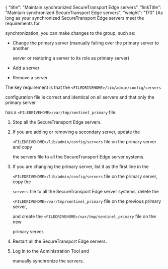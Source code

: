 {
    "title": "Maintain synchronized SecureTransport Edge servers",
    "linkTitle": "Maintain synchronized SecureTransport Edge servers",
    "weight": "170"
}As long as your synchronized SecureTransport Edge servers meet the requirements for
synchronization, you can make changes to the group, such as:

-   Change the primary server (manually failing over the primary server to another
    server or restoring a server to its role as primary server)
-   Add a server
-   Remove a server

The key requirement is that the `<FILEDRIVEHOME>/lib/admin/config/servers`
configuration file is correct and identical on all servers and that only the primary server
has a `<FILEDRIVEHOME>/var/tmp/sentinel_primary` file.

1.  Stop all the SecureTransport Edge servers.
2.  If you are adding or removing a secondary server, update the
    `<FILEDRIVEHOME>/lib/admin/config/servers` file on the primary server and copy
    the servers file to all the SecureTransport Edge server systems.
3.  If you are changing the primary server, list it as the first line in the
    `<FILEDRIVEHOME>/lib/admin/config/servers` file on the primary server, copy the
    `servers` file to all the SecureTransport Edge server systems, delete the
    `<FILEDRIVEHOME>/var/tmp/sentinel_primary` file on the previous primary server,
    and create the `<FILEDRIVEHOME>/var/tmp/sentinel_primary` file on the new
    primary server.
4.  Restart all the SecureTransport Edge servers.
5.  Log in to the Administration Tool and
    manually synchronize the servers.
